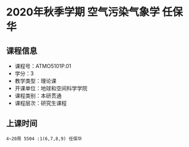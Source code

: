 # 2020年秋季学期 空气污染气象学 任保华






## 课程信息

- 课程号：ATMO5101P.01
- 学分：3
- 教学类型：理论课
- 开课单位：地球和空间科学学院
- 课程类别：本研贯通
- 课程层次：研究生课程

## 上课时间

```
4~20周 5504 :1(6,7,8,9) 任保华
```

